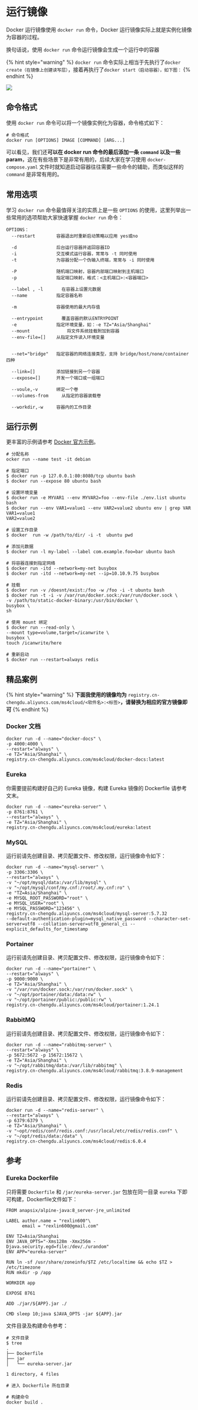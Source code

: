 # 运行镜像

Docker 运行镜像使用 `docker run` 命令，Docker 运行镜像实际上就是实例化镜像为容器的过程。

换句话说，使用 `docker run` 命令运行镜像会生成一个运行中的容器

{% hint style="warning" %}
`docker run` 命令实际上相当于先执行了`docker create（在镜像上创建读写层）`，接着再执行了`docker start（启动容器），如下图：`
{% endhint %}

![](../.gitbook/assets/image%20%285%29.png)

## 命令格式

使用 `docker run` 命令可以将一个镜像实例化为容器，命令格式如下：

```text
# 命令格式
docker run [OPTIONS] IMAGE [COMMAND] [ARG...]
```

可以看见，我们还**可以在 docker run 命令的最后添加一条 `command` 以及一些 param**，这在有些场景下是非常有用的，后续大家在学习使用 `docker-compose.yaml` 文件时就知道启动容器往往需要一些命令的辅助，而类似这样的 `command` 是非常有用的。 

## 常用选项

学习 `docker run` 命令最值得关注的实质上是一些 `OPTIONS` 的使用，这里列举出一些常用的选项帮助大家快速掌握 `docker run` 命令：

```text
OPTIONS：
  --restart	       容器退出时重新启动策略以应用 yes或no

  -d               后台运行容器并返回容器ID
  -i               交互模式运行容器，常常与 -t 同时使用
  -t               为容器分配一个伪输入终端，常常与 -i 同时使用
  
  -P               随机端口映射，容器内部端口映射到主机端口
  -p               指定端口映射，格式：<主机端口>:<容器端口>
  
  --label , -l		 在容器上设置元数据
  --name           指定容器名称
  
  -m               容器使用的最大内存值
  
  --entrypoint		 覆盖容器的默认ENTRYPOINT
  -e               指定环境变量，如：-e TZ="Asia/Shanghai"
  --mount		       将文件系统挂载附加到容器
  --env-file=[]    从指定文件读入环境变量

  
  --net="bridge"   指定容器的网络连接类型，支持 bridge/host/none/container 四种
  
  --link=[]        添加链接到另一个容器
  --expose=[]      开发一个端口或一组端口
  
  --voule,-v       绑定一个卷     
  --volumes-from	 从指定的容器装载卷
  
  --workdir,-w	   容器内的工作目录
```

## 运行示例

更丰富的示例请参考 [Docker 官方示例](https://docs.docker.com/engine/reference/commandline/run/#examples)。

```text
# 分配名称
ocker run --name test -it debian

# 指定端口
$ docker run -p 127.0.0.1:80:8080/tcp ubuntu bash
$ docker run --expose 80 ubuntu bash

# 设置环境变量
$ docker run -e MYVAR1 --env MYVAR2=foo --env-file ./env.list ubuntu bash
$ docker run --env VAR1=value1 --env VAR2=value2 ubuntu env | grep VAR
VAR1=value1
VAR2=value2

# 设置工作目录
$ docker  run -w /path/to/dir/ -i -t  ubuntu pwd

# 添加元数据
$ docker run -l my-label --label com.example.foo=bar ubuntu bash

# 将容器连接到指定网络
$ docker run -itd --network=my-net busybox
$ docker run -itd --network=my-net --ip=10.10.9.75 busybox

# 挂载
$ docker run -v /doesnt/exist:/foo -w /foo -i -t ubuntu bash
$ docker run -t -i -v /var/run/docker.sock:/var/run/docker.sock \
-v /path/to/static-docker-binary:/usr/bin/docker \
busybox \
sh

# 使用 mount 绑定
$ docker run --read-only \
--mount type=volume,target=/icanwrite \
busybox \
touch /icanwrite/here

# 重新启动
$ docker run --restart=always redis
```

## 精品案例

{% hint style="warning" %}
**下面我使用的镜像均为** `registry.cn-chengdu.aliyuncs.com/ms4cloud/<软件名>:<标签>`**，请替换为相应的官方镜像即可**
{% endhint %}

### Docker 文档

```text
docker run -d --name="docker-docs" \
-p 4000:4000 \
--restart="always" \
-e TZ="Asia/Shanghai" \
registry.cn-chengdu.aliyuncs.com/ms4cloud/docker-docs:latest
```

### Eureka

你需要提前构建好自己的 Eureka 镜像，构建 Eureka 镜像的 Dockerfile 请参考文末。

```text
docker run -d --name="eureka-server" \
-p 8761:8761 \
--restart="always" \
-e TZ="Asia/Shanghai" \
registry.cn-chengdu.aliyuncs.com/ms4cloud/eureka:latest
```

### MySQL

运行前请先创建目录、拷贝配置文件、修改权限，运行镜像命令如下：

```text
docker run -d --name="mysql-server" \
-p 3306:3306 \
--restart="always" \
-v "~/opt/mysql/data:/var/lib/mysql" \
-v "~/opt/mysql/conf/my.cnf:/root/.my.cnf:ro" \
-e "TZ=Asia/Shanghai" \
-e MYSQL_ROOT_PASSWORD="root" \
-e MYSQL_USER="root" \
-e MYSQL_PASSWORD="123456" \
registry.cn-chengdu.aliyuncs.com/ms4cloud/mysql-server:5.7.32
--default-authentication-plugin=mysql_native_password --character-set-server=utf8 --collation-server=utf8_general_ci --explicit_defaults_for_timestamp
```

### Portainer

运行前请先创建目录、拷贝配置文件、修改权限，运行镜像命令如下：

```text
docker run -d --name="portainer" \
--restart="always" \
-p 9000:9000 \
-e TZ="Asia/Shanghai" \
-v "/var/run/docker.sock:/var/run/docker.sock" \
-v "~/opt/portainer/data:/data:rw" \
-v "~/opt/portainer/public:/public:rw" \
registry.cn-chengdu.aliyuncs.com/ms4cloud/portainer:1.24.1
```

### RabbitMQ

运行前请先创建目录、拷贝配置文件、修改权限，运行镜像命令如下：

```text
docker run -d --name="rabbitmq-server" \
--restart="always" \
-p 5672:5672 -p 15672:15672 \
-e TZ="Asia/Shanghai" \
-v "~/opt/rabbitmq/data:/var/lib/rabbitmq" \
registry.cn-chengdu.aliyuncs.com/ms4cloud/rabbitmq:3.8.9-management
```

### Redis

运行前请先创建目录、拷贝配置文件、修改权限，运行镜像命令如下：

```text
docker run -d --name="redis-server" \
--restart="always" \
-p 6379:6379 \
-e TZ="Asia/Shanghai" \
-v "~opt/redis/conf/redis.conf:/usr/local/etc/redis/redis.conf" \
-v "~/opt/redis/data:/data" \
registry.cn-chengdu.aliyuncs.com/ms4cloud/redis:6.0.4
```

## 参考

### Eureka Dockerfile

只将需要 `Dockerfile` 和 `/jar/eureka-server.jar` 包放在同一目录 `eureka` 下即可构建，Dockerfile文件如下：

```text
FROM anapsix/alpine-java:8_server-jre_unlimited

LABEL author.name = "rexlin600"\
      email = "rexlin600@gmail.com"

ENV TZ=Asia/Shanghai
ENV JAVA_OPTS="-Xms128m -Xmx256m -Djava.security.egd=file:/dev/./urandom"
ENV APP="eureka-server"

RUN ln -sf /usr/share/zoneinfo/$TZ /etc/localtime && echo $TZ > /etc/timezone
RUN mkdir -p /app

WORKDIR app

EXPOSE 8761

ADD ./jar/${APP}.jar ./

CMD sleep 10;java $JAVA_OPTS -jar ${APP}.jar
```

文件目录及构建命令参考：

```text
# 文件目录
$ tree
.
├── Dockerfile
├── jar
│   └── eureka-server.jar

1 directory, 4 files

# 进入 Dockerfile 所在目录

# 构建命令
docker build .
```



